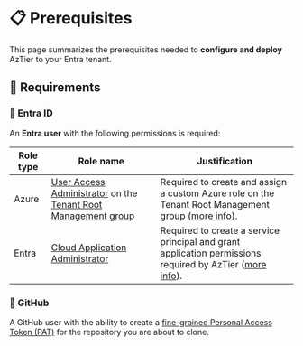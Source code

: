 # 📋 Prerequisites

This page summarizes the prerequisites needed to **configure and deploy** AzTier to your Entra tenant.

## 🔑 Requirements

### 👤 Entra ID

An **Entra user** with the following permissions is required:

| Role type | Role name |  Justification |
|---|---|---|
| Azure | [User Access Administrator](https://learn.microsoft.com/en-us/azure/role-based-access-control/built-in-roles/privileged#user-access-administrator) on the [Tenant Root Management group](https://learn.microsoft.com/en-us/azure/governance/management-groups/overview) | Required to create and assign a custom Azure role on the Tenant Root Management group ([more info](./tenant_configuration.md)).
| Entra | [Cloud Application Administrator](https://learn.microsoft.com/en-us/entra/identity/role-based-access-control/permissions-reference#cloud-application-administrator) | Required to create a service principal and grant application permissions required by AzTier ([more info](./tenant_configuration.md)).


### 🚀 GitHub

A GitHub user with the ability to create a [fine-grained Personal Access Token (PAT)](https://docs.github.com/en/authentication/keeping-your-account-and-data-secure/managing-your-personal-access-tokens#creating-a-fine-grained-personal-access-token) for the repository you are about to clone.
